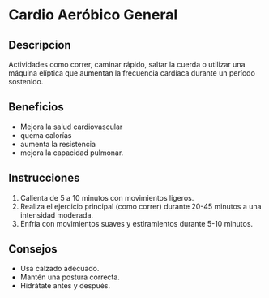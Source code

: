 # Cardio Aeróbico General

## Descripcion
Actividades como correr, caminar rápido, saltar la cuerda o utilizar una máquina elíptica que aumentan la frecuencia cardíaca durante un período sostenido.

## Beneficios
- Mejora la salud cardiovascular 
- quema calorías 
- aumenta la resistencia 
- mejora la capacidad pulmonar.

## Instrucciones
1. Calienta de 5 a 10 minutos con movimientos ligeros.
2. Realiza el ejercicio principal (como correr) durante 20-45 minutos a una intensidad moderada.
3. Enfría con movimientos suaves y estiramientos durante 5-10 minutos.

## Consejos
- Usa calzado adecuado.
- Mantén una postura correcta.
- Hidrátate antes y después.
